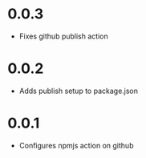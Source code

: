 # 0.0.3

- Fixes github publish action

# 0.0.2

- Adds publish setup to package.json

# 0.0.1

- Configures npmjs action on github